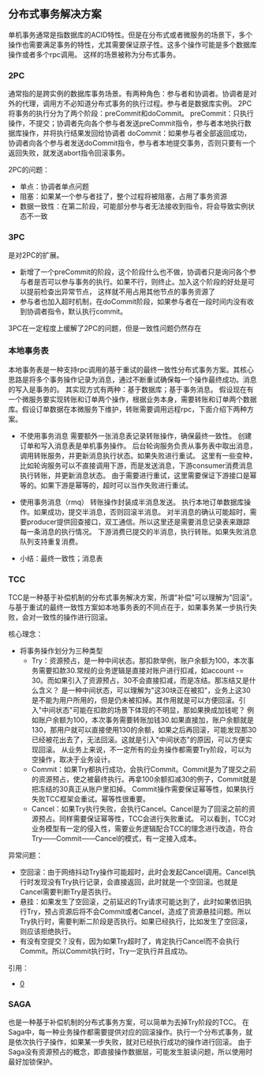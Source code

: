 ## 分布式事务解决方案
单机事务通常是指数据库的ACID特性。但是在分布式或者微服务的场景下，多个操作也需要满足事务的特性，尤其需要保证原子性。这多个操作可能是多个数据库操作或者多个rpc调用。
这样的场景被称为分布式事务。

### 2PC
通常指的是跨实例的数据库事务场景。有两种角色：参与者和协调者。协调者是对外的代理，调用方不必知道分布式事务的执行过程。参与者是数据库实例。
2PC将事务的执行分为了两个阶段：preCommit和doCommit。
preCommit：只执行操作，不提交；协调者先向各个参与者发送preCommit指令，参与者本地执行数据库操作，并将执行结果发回给协调者
doCommit：如果参与者全部返回成功，协调者向各个参与者发送doCommit指令，参与者本地提交事务，否则只要有一个返回失败，就发送abort指令回滚事务。

2PC的问题：
- 单点：协调者单点问题
- 阻塞：如果某一个参与者挂了，整个过程将被阻塞，占用了事务资源
- 数据一致性：在第二阶段，可能部分参与者无法接收到指令，将会导致实例状态不一致

### 3PC
是对2PC的扩展。
- 新增了一个preCommit的阶段，这个阶段什么也不做，协调者只是询问各个参与者是否可以参与事务的执行。如果不行，则终止。加入这个阶段的好处是可以提前检查出异常节点，
  这样就不用占用其他节点的事务资源了
- 参与者也加入超时机制，在doCommit阶段，如果参与者在一段时间内没有收到协调者指令，默认执行commit。

3PC在一定程度上缓解了2PC的问题，但是一致性问题仍然存在

### 本地事务表
本地事务表是一种支持rpc调用的基于重试的最终一致性分布式事务方案。其核心思路是将多个事务操作记录为消息，通过不断重试确保每一个操作最终成功。消息的写入是事务的。
其实现方式有两种：基于数据库；基于事务消息。
假设现在有一个微服务要实现转账和订单两个操作，根据业务本身，需要转账和订单两个数据库。假设订单数据在本微服务下维护，转账需要调用远程rpc，下面介绍下两种方案。
- 不使用事务消息
需要额外一张消息表记录转账操作，确保最终一致性。
创建订单和写入消息表是单机事务操作。
后台轮询服务负责从事务表中取出消息，调用转账服务，并更新消息执行状态。如果失败进行重试。
这里有一些变种，比如轮询服务可以不直接调用下游，而是发送消息，下游consumer消费消息执行转账，并更新消息状态。
由于需要进行重试，这里需要保证下游接口是幂等的。如果下游是幂等的，超时可以当作失败进行重试。

- 使用事务消息（rmq）
转账操作封装成半消息发送。
执行本地订单数据库操作。如果成功，提交半消息，否则回滚半消息。
对半消息的确认可能超时，需要producer提供回查接口，双工通信。所以这里还是需要消息记录表来跟踪每一条消息的执行情况。
下游消费已提交的半消息，执行转账。如果失败消息队列支持重复消费。

- 小结：最终一致性；消息表

### TCC
TCC是一种基于补偿机制的分布式事务解决方案，所谓"补偿"可以理解为"回滚"。与基于重试的最终一致性方案如本地事务表的不同点在于，如果事务某一步执行失败，会对一致性的操作进行回滚。

核心理念：
- 将事务操作划分为三种类型
  - Try：资源预占，是一种中间状态。那扣款举例，账户余额为100，本次事务需要扣款30.常规的业务逻辑是直接对账户进行扣减，如account -= 30。而如果引入了资源预占，30不会直接扣减，而是冻结。那冻结又是什么含义？
    是一种中间状态，可以理解为"这30块正在被扣"，业务上这30是不能为用户所用的，但是仍未被扣掉。其作用就是可以方便回滚。引入"中间状态"可能在扣款的场景下体现的不明显，那如果换成加钱呢？
    例如账户余额为100，本次事务需要转账加钱30.如果直接加，账户余额就是130，那用户就可以直接使用130的余额，如果之后再回滚，可能发现那30已经被花出去了，无法回滚。这就是引入"中间状态"的原因，可以方便实现回滚。
    从业务上来说，不一定所有的业务操作都需要Try阶段，可以为空操作，取决于业务设计。
  - Commit：如果Try都执行成功，会执行Commit。Commit是为了提交之前的资源预占，使之被最终执行。再拿100余额扣减30的例子，Commit就是把冻结的30真正从账户里扣掉。
    Commit操作需要保证幂等性，如果执行失败TCC框架会重试。幂等性很重要。
  - Cancel：如果Try执行失败，会执行Cancel。Cancel是为了回滚之前的资源预占。同样需要保证幂等性，TCC会进行失败重试。
可以看到，TCC对业务模型有一定的侵入性，需要业务逻辑配合TCC的理念进行改造，符合Try——Commit——Cancel的模式，有一定接入成本。

异常问题：
  - 空回滚：由于网络抖动Try操作可能超时，此时会发起Cancel调用。Cancel执行时发现没有Try执行记录，会直接返回，此时就是一个空回滚。也就是Cancel需要判断Try是否执行。
  - 悬挂：如果发生了空回滚，之前延迟的Try请求可能达到了，此时如果依旧执行Try，预占资源后将不会Commit或者Cancel，造成了资源悬挂问题。所以Try执行时，需要判断二阶段是否执行。如果已经执行，比如发生了空回滚，则应该拒绝执行。
  - 有没有空提交？没有，因为如果Try超时了，肯定执行Cancel而不会执行Commit。所以Commit执行时，Try一定执行并且成功。

引用：
  - [0](https://developer.aliyun.com/article/699681)

### SAGA
也是一种基于补偿机制的分布式事务方案，可以简单为去掉Try阶段的TCC。
在Saga中，每一种业务操作都需要提供对应的回滚操作。执行一个分布式事务，就是依次执行子操作，如果某一步失败，就对已经执行成功的操作进行回滚。
由于Saga没有资源预占的概念，即直接操作数据层，可能发生脏读问题，所以使用时最好加锁保护。
